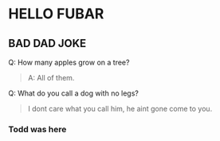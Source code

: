 
# HELLO FUBAR

## BAD DAD JOKE

Q: How many apples grow on a tree?
  > A: All of them.


Q: What do you call a dog with no legs?
> I dont care what you call him, he aint gone come to you.

### Todd was here


